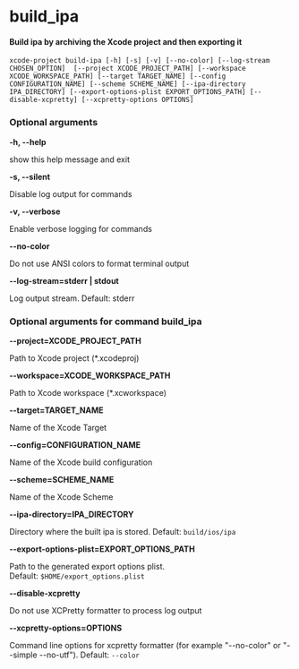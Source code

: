
build_ipa
=========

#### Build ipa by archiving the Xcode project and then exporting it


``xcode-project build-ipa [-h] [-s] [-v] [--no-color] [--log-stream CHOSEN_OPTION]  [--project XCODE_PROJECT_PATH] [--workspace XCODE_WORKSPACE_PATH] [--target TARGET_NAME] [--config CONFIGURATION_NAME] [--scheme SCHEME_NAME] [--ipa-directory IPA_DIRECTORY] [--export-options-plist EXPORT_OPTIONS_PATH] [--disable-xcpretty] [--xcpretty-options OPTIONS] ``
### Optional arguments


**-h, --help**

show this help message and exit

**-s, --silent**

Disable log output for commands

**-v, --verbose**

Enable verbose logging for commands

**--no-color**

Do not use ANSI colors to format terminal output

**--log-stream=stderr | stdout**

Log output stream. Default: stderr
### Optional arguments for command build_ipa


**--project=XCODE_PROJECT_PATH**

Path to Xcode project (*.xcodeproj)

**--workspace=XCODE_WORKSPACE_PATH**

Path to Xcode workspace (*.xcworkspace)

**--target=TARGET_NAME**

Name of the Xcode Target

**--config=CONFIGURATION_NAME**

Name of the Xcode build configuration

**--scheme=SCHEME_NAME**

Name of the Xcode Scheme

**--ipa-directory=IPA_DIRECTORY**

Directory where the built ipa is stored. Default:&nbsp;`build/ios/ipa`

**--export-options-plist=EXPORT_OPTIONS_PATH**

Path to the generated export options plist. Default:&nbsp;`$HOME/export_options.plist`

**--disable-xcpretty**

Do not use XCPretty formatter to process log output

**--xcpretty-options=OPTIONS**

Command line options for xcpretty formatter (for example "--no-color" or "--simple  --no-utf"). Default:&nbsp;`--color`